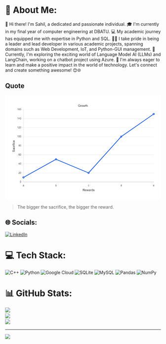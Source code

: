 # 💫 About Me:
👋 Hi there! I'm Sahil, a dedicated and passionate individual. 🎓 I'm currently in my final year of computer engineering at DBATU. 💻 My academic journey has equipped me with expertise in Python and SQL. 👨‍💻 I take pride in being a leader and lead developer in various academic projects, spanning domains such as Web Development, IoT, and Python-GUI management. 🌟 Currently, I'm exploring the exciting world of Language Model AI (LLMs) and LangChain, working on a chatbot project using Azure. 🚀 I'm always eager to learn and make a positive impact in the world of technology. Let's connect and create something awesome! 😊🌐


## Quote
![Bigger the sacrifice, bigger the reward](SR.jpg "Sacrifice and Reward")
> The bigger the sacrifice, the bigger the reward.


## 🌐 Socials:
[![LinkedIn](https://img.shields.io/badge/LinkedIn-%230077B5.svg?logo=linkedin&logoColor=white)](https://www.linkedin.com/in/sahiil/) 

# 💻 Tech Stack:
![C++](https://img.shields.io/badge/c++-%2300599C.svg?style=for-the-badge&logo=c%2B%2B&logoColor=white) ![Python](https://img.shields.io/badge/python-3670A0?style=for-the-badge&logo=python&logoColor=ffdd54) ![Google Cloud](https://img.shields.io/badge/Google%20Cloud-%234285F4.svg?style=for-the-badge&logo=google-cloud&logoColor=white) ![SQLite](https://img.shields.io/badge/sqlite-%2307405e.svg?style=for-the-badge&logo=sqlite&logoColor=white) ![MySQL](https://img.shields.io/badge/mysql-%2300f.svg?style=for-the-badge&logo=mysql&logoColor=white) ![Pandas](https://img.shields.io/badge/pandas-%23150458.svg?style=for-the-badge&logo=pandas&logoColor=white) ![NumPy](https://img.shields.io/badge/numpy-%23013243.svg?style=for-the-badge&logo=numpy&logoColor=white)
# 📊 GitHub Stats:
![](https://github-readme-stats.vercel.app/api?username=notsointresting&theme=tokyonight&hide_border=false&include_all_commits=true&count_private=true)<br/>
![](https://github-readme-streak-stats.herokuapp.com/?user=notsointresting&theme=tokyonight&hide_border=false)<br/>
![](https://github-readme-stats.vercel.app/api/top-langs/?username=notsointresting&theme=tokyonight&hide_border=false&include_all_commits=true&count_private=true&layout=compact)

---
[![](https://visitcount.itsvg.in/api?id=notsointresting&icon=0&color=0)](https://visitcount.itsvg.in)



